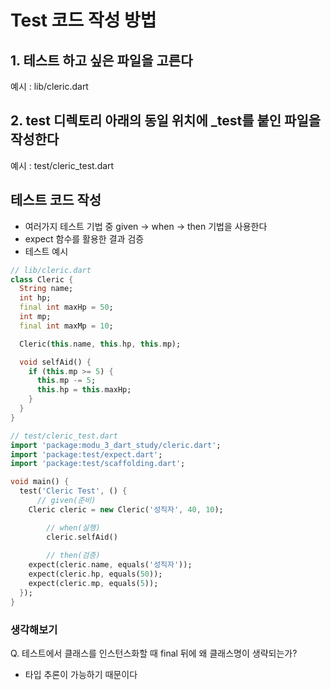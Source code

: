 # Test 코드 작성 방법

## 1. 테스트 하고 싶은 파일을 고른다

예시 : lib/cleric.dart

## 2. test 디렉토리 아래의 동일 위치에 _test를 붙인 파일을 작성한다

예시 : test/cleric_test.dart

## 테스트 코드 작성

- 여러가지 테스트 기법 중 given → when → then 기법을 사용한다
- expect 함수를 활용한 결과 검증
- 테스트 예시

```dart
// lib/cleric.dart
class Cleric {
  String name;
  int hp;
  final int maxHp = 50;
  int mp;
  final int maxMp = 10;

  Cleric(this.name, this.hp, this.mp);

  void selfAid() {
    if (this.mp >= 5) {
      this.mp -= 5;
      this.hp = this.maxHp;
    }
  }
}
```

```dart
// test/cleric_test.dart
import 'package:modu_3_dart_study/cleric.dart';
import 'package:test/expect.dart';
import 'package:test/scaffolding.dart';

void main() {
  test('Cleric Test', () {
	  // given(준비)
    Cleric cleric = new Cleric('성직자', 40, 10);

		// when(실행)
		cleric.selfAid()
		
		// then(검증)
    expect(cleric.name, equals('성직자'));
    expect(cleric.hp, equals(50));
    expect(cleric.mp, equals(5));
  });
}
```

### 생각해보기
Q.  테스트에서 클래스를 인스턴스화할 때 final 뒤에 왜 클래스명이 생략되는가?
- 타입 추론이 가능하기 때문이다